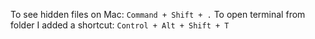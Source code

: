 
To see hidden files on Mac: `Command + Shift + .`
To open terminal from folder I added a shortcut: `Control + Alt + Shift + T`